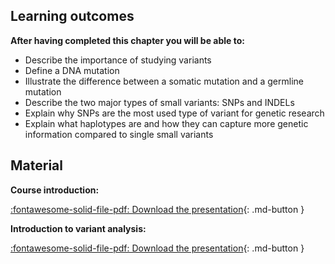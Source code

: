 
## Learning outcomes

**After having completed this chapter you will be able to:**

- Describe the importance of studying variants
- Define a DNA mutation
- Illustrate the difference between a somatic mutation and a germline mutation
- Describe the two major types of small variants: SNPs and INDELs
- Explain why SNPs are the most used type of variant for genetic research
- Explain what haplotypes are and how they can capture more genetic information compared to single small variants

## Material

**Course introduction:**

[:fontawesome-solid-file-pdf: Download the presentation](../assets/pdf/introduction.pdf){: .md-button }

**Introduction to variant analysis:**

[:fontawesome-solid-file-pdf: Download the presentation](../assets/pdf/introduction_variant_analysis.pdf){: .md-button }
